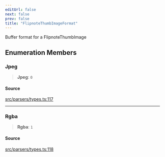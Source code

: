 ```yaml
---
editUrl: false
next: false
prev: false
title: "FlipnoteThumbImageFormat"
---
```


Buffer format for a FlipnoteThumbImage

## Enumeration Members

### Jpeg

> **Jpeg**: `0`

#### Source

[src/parsers/types.ts:117](https://github.com/jaames/flipnote.js/blob/afe27e228e29d19d2dff33dfb324ba35dc913507/src/parsers/types.ts#L117)

***

### Rgba

> **Rgba**: `1`

#### Source

[src/parsers/types.ts:118](https://github.com/jaames/flipnote.js/blob/afe27e228e29d19d2dff33dfb324ba35dc913507/src/parsers/types.ts#L118)
